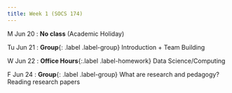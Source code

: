 ```yaml
---
title: Week 1 (SOCS 174)
---
```


M Jun 20
: **No class** (Academic Holiday)

Tu Jun 21
: **Group**{: .label .label-group} Introduction + Team Building

W Jun 22
: **Office Hours**{:.label .label-homework} Data Science/Computing

F Jun 24
: **Group**{: .label .label-group} What are research and pedagogy? Reading research papers
